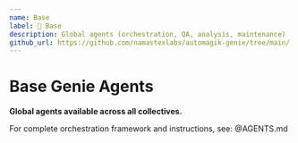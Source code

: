 ```yaml
---
name: Base
label: 🧞 Base
description: Global agents (orchestration, QA, analysis, maintenance)
github_url: https://github.com/namastexlabs/automagik-genie/tree/main/.genie
---
```


# Base Genie Agents

**Global agents available across all collectives.**

For complete orchestration framework and instructions, see:
@AGENTS.md

